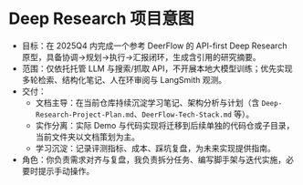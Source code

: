 # Deep Research 项目意图

- 目标：在 2025Q4 内完成一个参考 DeerFlow 的 API-first Deep Research 原型，具备协调→规划→执行→汇报闭环，生成含引用的研究摘要。
- 范围：仅依托托管 LLM 与搜索/抓取 API，不开展本地大模型训练；优先实现多轮检索、结构化笔记、人在环审阅与 LangSmith 观测。
- 交付：
  - 文档主导：在当前仓库持续沉淀学习笔记、架构分析与计划（含 `Deep-Research-Project-Plan.md`、`DeerFlow-Tech-Stack.md` 等）。
  - 实作分离：实际 Demo 与代码实现将迁移到后续单独的代码仓或子目录，当前文件夹以文档策划为主。
  - 学习沉淀：记录评测指标、成本、踩坑复盘，为未来实现提供指南。
- 角色：你负责需求对齐与复盘，我负责拆分任务、编写脚手架与迭代实施，必要时提示手动操作。
